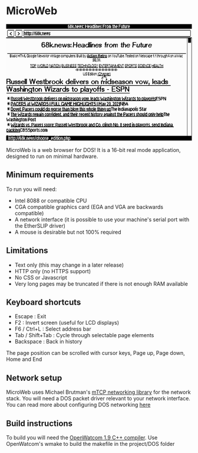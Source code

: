 # MicroWeb
![Screenshot](screenshot.png)

MicroWeb is a web browser for DOS! It is a 16-bit real mode application, designed to run on minimal hardware.

## Minimum requirements
To run you will need:
* Intel 8088 or compatible CPU
* CGA compatible graphics card (EGA and VGA are backwards compatible)
* A network interface (it is possible to use your machine's serial port with the EtherSLIP driver)
* A mouse is desirable but not 100% required

## Limitations
* Text only (this may change in a later release)
* HTTP only (no HTTPS support)
* No CSS or Javascript
* Very long pages may be truncated if there is not enough RAM available

## Keyboard shortcuts
* Escape : Exit
* F2 : Invert screen (useful for LCD displays)
* F6 / Ctrl+L : Select address bar
* Tab / Shift+Tab : Cycle through selectable page elements
* Backspace : Back in history

The page position can be scrolled with cursor keys, Page up, Page down, Home and End

## Network setup
MicroWeb uses Michael Brutman's [mTCP networking library](http://www.brutman.com/mTCP/) for the network stack. You will need a DOS packet driver relevant to your network interface. You can read more about configuring DOS networking [here](http://www.brutman.com/Dos_Networking/dos_networking.html)

## Build instructions
To build you will need the [OpenWatcom 1.9 C++ compiler](https://sourceforge.net/projects/openwatcom/files/open-watcom-1.9/). 
Use OpenWatcom's wmake to build the makefile in the project/DOS folder

